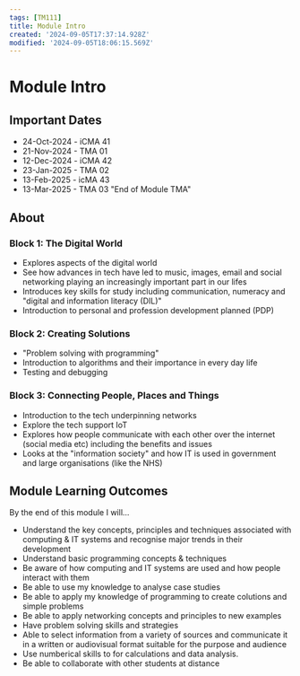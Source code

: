 ```yaml
---
tags: [TM111]
title: Module Intro
created: '2024-09-05T17:37:14.928Z'
modified: '2024-09-05T18:06:15.569Z'
---
```


# Module Intro

## Important Dates

- 24-Oct-2024 - iCMA 41
- 21-Nov-2024 - TMA 01
- 12-Dec-2024 - iCMA 42
- 23-Jan-2025 - TMA 02
- 13-Feb-2025 - icMA 43
- 13-Mar-2025 - TMA 03 "End of Module TMA"

## About

### Block 1: The Digital World

- Explores aspects of the digital world
- See how advances in tech have led to music, images, email and social networking playing an increasingly important part in our lifes
- Introduces key skills for study including communication, numeracy and "digital and information literacy (DIL)"
- Introduction to personal and profession development planned (PDP)

### Block 2: Creating Solutions

- "Problem solving with programming"
- Introduction to algorithms and their importance in every day life
- Testing and debugging

### Block 3: Connecting People, Places and Things

- Introduction to the tech underpinning networks
- Explore the tech support IoT
- Explores how people communicate with each other over the internet (social media etc) including the benefits and issues
- Looks at the "information society" and how IT is used in government and large organisations (like the NHS)

## Module Learning Outcomes

By the end of this module I will...

- Understand the key concepts, principles and techniques associated with computing & IT systems and recognise major trends in their development
- Understand basic programming concepts & techniques
- Be aware of how computing and IT systems are used and how people interact with them
- Be able to use my knowledge to analyse case studies
- Be able to apply my knowledge of programming to create colutions and simple problems
- Be able to apply networking concepts and principles to new examples
- Have problem solving skills and strategies
- Able to select information from a variety of sources and communicate it in a written or audiovisual format suitable for the purpose and audience
- Use numberical skills to for calculations and data analysis.
- Be able to collaborate with other students at distance
